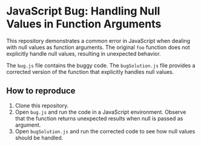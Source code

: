 # JavaScript Bug: Handling Null Values in Function Arguments

This repository demonstrates a common error in JavaScript when dealing with null values as function arguments. The original `foo` function does not explicitly handle null values, resulting in unexpected behavior.

The `bug.js` file contains the buggy code. The `bugSolution.js` file provides a corrected version of the function that explicitly handles null values.

## How to reproduce

1. Clone this repository.
2. Open `bug.js` and run the code in a JavaScript environment. Observe that the function returns unexpected results when null is passed as argument.
3. Open `bugSolution.js` and run the corrected code to see how null values should be handled.